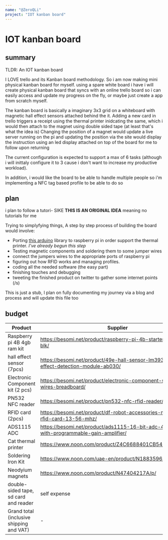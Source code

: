 ```yaml
---
name: "@ZeroQLi"
project: "IOT kanban board"
---
```


# IOT kanban board

## summary

TLDR: An IOT kanban board

I LOVE trello and its Kanban board methodology. So i am now making mini physical kanban board for myself.
using a spare white board i have i will create physical kanban board that syncs with an online trello board so i can easily access and update my progress on the fly, or maybe just create a app from scratch myself.

The kanban board is basically a imaginary 3x3 grid on a whiteboard with magnetic hall effect sensors attached behind the it. Adding a new card in trello triggers a receipt
using the thermal printer inidcating the same, which i would then attach to the magnet using double sided tape (at least that's what the idea is)
Changing the position of a magnet would update a live server running on the pi and updating the position via the site would display the instruction using an led display attached on top of the board
for me to follow upon returning

The current configuration is expected to support a max of 6 tasks (although i will inittaly configure it to 3 cause i don't want to increase my productive workload).

In addition, i would like the board to be able to handle multiple people so i'm implementing a NFC tag based profile to be able to do so

## plan

i plan to follow a tutori- SIKE **THIS IS AN ORIGINAL IDEA** meaning no tutorials for me

Trying to simplyfying things, A step by step process of building the board would involve:

- Porting [this arduino](https://github.com/bitbank2/Thermal_Printer) library to raspberry pi in order support the thermal printer.  *I've already begun this step*
- Testing magnetic components and soldering them to some jumper wires
- connect the jumpers wires to the appropriate ports of raspberry pi
- figuring out how RFID works and managing profiles.
- coding all the needed software (the easy part)
- finishing touches and debugging
- tweeting the finished product on twitter to gather some internet points (/s)

This is just a stub, I plan on fully documenting my journey via a blog and process and will update this file too

## budget

| Product | Supplier | Cost |
|----|----|----|
|Raspberry pi 4B 4gb ram kit|https://besomi.net/product/raspberry-pi-4b-starter-kit-4gb-blk/|$122.51|
|hall effect sensor (7pcs)|https://besomi.net/product/49e-hall-sensor-lm393-linear-hall-effect-detection-module-ab030/|$28.59|
|Electronic Component kit (2 pcs)|https://besomi.net/product/electronic-component-starter-kit-wires-breadboard/|$19.06|
|PN532 NFC reader|https://besomi.net/product/pn532-nfc-rfid-reader/|$9.53|
|RFID card (2pcs)|https://besomi.net/product/df-robot-accessories-mifare-one-rfid-card-13-56-mhz/|$4.90|
|ADS1115 ADC|https://besomi.net/product/ads1115-16-bit-adc-4-channel-with-programmable-gain-amplifier/|$10.89|
|Cat thermal printer|https://www.noon.com/product/Z4C6688401CB54FB3069AZ/p/|$18.51|
|Soldering Iron Kit|https://www.noon.com/uae-en/product/N18835963A/p/|$11.43|
|Neodyium magnets|https://www.noon.com/product/N47404217A/p/|$9.53|
|double-sided tape, sd card and reader | self expense |$0|
|Grand total (inclusive shipping and VAT)|-|$245.25|